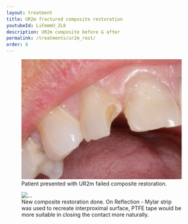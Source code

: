 ```yaml
---
layout: treatment
title: UR2m fractured composite restoration
youtubeId: LiFmmmU_ZL8
description: UR2m composite before & after
permalink: /treatments/ur2m_rest/
order: 8
---
```


<div class="row">
  <div class="col-lg-6">
    <figure class="figure">
      <img src="/images/ur2m/b4.jpg" class="figure-img img-fluid rounded" alt="...">
      <figcaption class="figure-caption text-center">Patient presented with UR2m failed composite restoration.</figcaption>
    </figure>

  </div>

  <div class="col-lg-6">
    <figure class="figure">
      <img src="/images/ur2m/after.jpg" class="figure-img img-fluid rounded" alt="...">
      <figcaption class="figure-caption text-center">New composite restoration done.
      On Reflection - Mylar strip was used to recreate interproximal surface, PTFE tape would be more suitable in closing the contact more naturally. </figcaption>
    </figure>

  </div>

</div>
